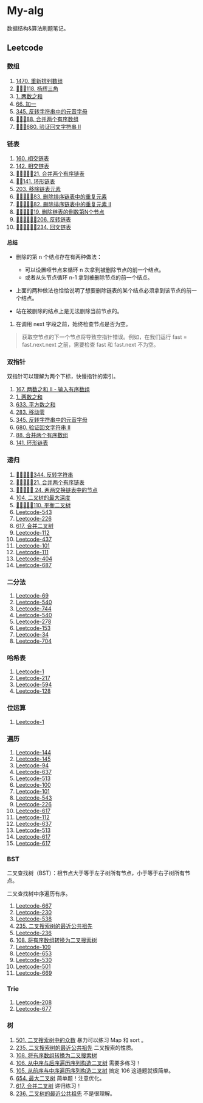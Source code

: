 # My-alg

数据结构&算法刷题笔记。

## Leetcode

### 数组

1. [1470. 重新排列数组](Leetcode/1470.md)
2. [🎯🎯🎯118. 杨辉三角](Leetcode/0118.md)
3. [1. 两数之和](Leetcode/0001.md)
4. [66. 加一](Leetcode/0066.md)
5. [345. 反转字符串中的元音字母](Leetcode/0345.md)
6. [🎯🎯🎯88. 合并两个有序数组](Leetcode/0088.md)
7. [🎯🎯🎯680. 验证回文字符串 Ⅱ](Leetcode/0680.md)

### 链表

1. [160. 相交链表](Leetcode/0160.md)
2. [142. 相交链表](Leetcode/0142.md)
3. [🎯🎯🎯🎯🎯21. 合并两个有序链表](Leetcode/0021.md)
4. [🎯🎯141. 环形链表](Leetcode/0141.md)
5. [203. 移除链表元素](Leetcode/0203.md)
6. [🎯🎯🎯🎯🎯83. 删除排序链表中的重复元素](Leetcode/0083.md)
7. [🎯🎯🎯🎯🎯82. 删除排序链表中的重复元素 II](Leetcode/0082.md)
8. [🎯🎯🎯🎯🎯19. 删除链表的倒数第N个节点](Leetcode/0019.md)
9. [🎯🎯🎯🎯🎯🎯206. 反转链表](Leetcode/0206.md)
10. [🎯🎯🎯🎯🎯🎯234. 回文链表](Leetcode/0234.md)


#### 总结

* 删除的第 n 个结点存在有两种做法：
  * 可以设置哑节点来循环 n 次拿到被删除节点的前一个结点。
  * 或者从头节点循环 n-1 拿到被删除节点的前一个结点。

* 上面的两种做法也恰恰说明了想要删除链表的某个结点必须拿到该节点的前一个结点。
* 站在被删除的结点上是无法删除当前节点的。

1. 在调用 next 字段之前，始终检查节点是否为空。

> 获取空节点的下一个节点将导致空指针错误。例如，在我们运行 fast = fast.next.next 之前，需要检查 fast 和 fast.next 不为空。

### 双指针

双指针可以理解为两个下标，快慢指针的索引。

1. [167. 两数之和 II - 输入有序数组](Leetcode/0167.md)
2. [1. 两数之和](Leetcode/0001.md)
3. [633. 平方数之和](Leetcode/0633.md)
4. [283. 移动零](Leetcode/0283.md)
5. [345. 反转字符串中的元音字母](Leetcode/0345.md)
6. [ 680. 验证回文字符串 Ⅱ](Leetcode/0680.md)
7. [88. 合并两个有序数组](Leetcode/0088.md)
8. [141. 环形链表](Leetcode/0141.md)

### 递归


1. [🎯🎯🎯🎯🎯344. 反转字符串](Leetcode/0344.md)
2. [🎯🎯🎯🎯🎯21. 合并两个有序链表](Leetcode/0021.md)
3. [🎯🎯🎯🎯🎯 24. 两两交换链表中的节点](Leetcode/0024.md)
4. [104. 二叉树的最大深度](Leetcode/0104.md)
5. [🎯🎯🎯🎯🎯110. 平衡二叉树](Leetcode/0110.md)
6. [Leetcode-543](Leetcode/0543.md)
7. [Leetcode-226](Leetcode-226.md)
8. [617. 合并二叉树](Leetcode/0617.md) 
9. [Leetcode-112](Leetcode-112.md)
10. [Leetcode-437](Leetcode-437.md)
11. [Leetcode-101](Leetcode-101.md)
12. [Leetcode-111](Leetcode-111.md)
13. [Leetcode-404](Leetcode-404.md)
14. [Leetcode-687](Leetcode-687.md)

### 二分法

1. [Leetcode-69](Leetcode-69.md)
2. [Leetcode-540](Leetcode-540.md)
3. [Leetcode-744](Leetcode-744.md)
4. [Leetcode-540](Leetcode-540.md)
5. [Leetcode-278](Leetcode-278.md)
6. [Leetcode-153](Leetcode-153.md)
7. [Leetcode-34](Leetcode-34.md)
8. [Leetcode-704](Leetcode-704.md)

### 哈希表

1. [Leetcode-1](Leetcode-1.md)
2. [Leetcode-217](Leetcode-217.md)
3. [Leetcode-594](Leetcode-594.md)
4. [Leetcode-128](Leetcode-128.md)

### 位运算

1. [Leetcode-1](Leetcode-1.md)

### 遍历

1. [Leetcode-144](Leetcode-144.md) 
2. [Leetcode-145](Leetcode-145.md) 
3. [Leetcode-94](Leetcode-94.md) 
4. [Leetcode-637](Leetcode-637.md)
5. [Leetcode-513](Leetcode-513.md)
6. [Leetcode-100](Leetcode-100.md)
7. [Leetcode-101](Leetcode-101.md)
8. [Leetcode-543](Leetcode-543.md)
9. [Leetcode-226](Leetcode-226.md)
10. [Leetcode-617](Leetcode-617.md)
11. [Leetcode-112](Leetcode-112.md)
12. [Leetcode-637](Leetcode-637.md)
13. [Leetcode-513](Leetcode-513.md)
14. [Leetcode-617](Leetcode-617.md)
15. [Leetcode-617](Leetcode-617.md)


### BST

二叉查找树（BST）：根节点大于等于左子树所有节点，小于等于右子树所有节点。

二叉查找树中序遍历有序。

1. [Leetcode-667](Leetcode-669.md)
2. [Leetcode-230](Leetcode-230.md)
3. [Leetcode-538](Leetcode-538.md)
4. [235. 二叉搜索树的最近公共祖先](Leetcode/0235.md)
5. [Leetcode-236](Leetcode-236.md)
6. [108. 将有序数组转换为二叉搜索树](Leetcode/Leetcode-108.md)
7. [Leetcode-109](Leetcode-109.md)
8. [Leetcode-653](Leetcode-653.md)
9. [Leetcode-530](Leetcode-530.md)
10. [Leetcode-501](Leetcode-501.md)
11. [Leetcode-669](Leetcode-669.md)

### Trie

1. [Leetcode-208](Leetcode-208.md)
2. [Leetcode-677](Leetcode-677.md)

### 树

1. [501. 二叉搜索树中的众数](leetcode/0501.md) 暴力可以练习 Map 和 sort 。
2. [235. 二叉搜索树的最近公共祖先](leetcode/0235.md) 二叉搜索的性质。
3. [108. 将有序数组转换为二叉搜索树](Leetcode/0108.md)
3. [106. 从中序与后序遍历序列构造二叉树](Leetcode/0106.md) 需要多练习！
4. [105. 从前序与中序遍历序列构造二叉树](leetcode/0105.md) 搞定 106 这道题就很简单。
5. [654. 最大二叉树](leetcode/0654.md) 简单题！注意优化。
6. [617. 合并二叉树](Leetcode/0617.md) 递归练习！
7. [236. 二叉树的最近公共祖先](Leetcode/0236.md) 不是很理解。 

